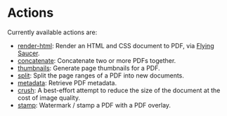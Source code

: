 # Actions

Currently available actions are:

  * [render-html](documint.actions.pdf.html#var-render-html):
    Render an HTML and CSS document to PDF, via [Flying
    Saucer](https://github.com/flyingsaucerproject/flyingsaucer).
  * [concatenate](documint.actions.pdf.html#var-concatenate):
    Concatenate two or more PDFs together.
  * [thumbnails](documint.actions.pdf.html#var-thumbnails):
    Generate page thumbnails for a PDF.
  * [split](documint.actions.pdf.html#var-split):
    Split the page ranges of a PDF into new documents.
  * [metadata](documint.actions.pdf.html#var-metadata):
    Retrieve PDF metadata.
  * [crush](documint.actions.pdf.html#var-crush):
    A best-effort attempt to reduce the size of the document at the cost of image
    quality.
  * [stamp](documint.actions.pdf.html#var-stamp):
    Watermark / stamp a PDF with a PDF overlay.
